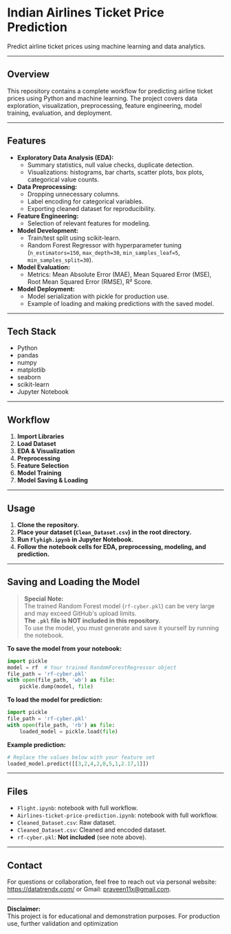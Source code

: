 # Indian Airlines Ticket Price Prediction

Predict airline ticket prices using machine learning and data analytics.

---

## Overview

This repository contains a complete workflow for predicting airline ticket prices using Python and machine learning. The project covers data exploration, visualization, preprocessing, feature engineering, model training, evaluation, and deployment.

---

## Features

- **Exploratory Data Analysis (EDA):**
  - Summary statistics, null value checks, duplicate detection.
  - Visualizations: histograms, bar charts, scatter plots, box plots, categorical value counts.
- **Data Preprocessing:**
  - Dropping unnecessary columns.
  - Label encoding for categorical variables.
  - Exporting cleaned dataset for reproducibility.
- **Feature Engineering:**
  - Selection of relevant features for modeling.
- **Model Development:**
  - Train/test split using scikit-learn.
  - Random Forest Regressor with hyperparameter tuning (`n_estimators=150`, `max_depth=30`, `min_samples_leaf=5`, `min_samples_split=30`).
- **Model Evaluation:**
  - Metrics: Mean Absolute Error (MAE), Mean Squared Error (MSE), Root Mean Squared Error (RMSE), R² Score.
- **Model Deployment:**
  - Model serialization with pickle for production use.
  - Example of loading and making predictions with the saved model.

---

## Tech Stack

- Python
- pandas
- numpy
- matplotlib
- seaborn
- scikit-learn
- Jupyter Notebook

---

## Workflow

1. **Import Libraries**
2. **Load Dataset**
3. **EDA & Visualization**
4. **Preprocessing**
5. **Feature Selection**
6. **Model Training**
7. **Model Saving & Loading**

---

## Usage

1. **Clone the repository.**
2. **Place your dataset (`Clean_Dataset.csv`) in the root directory.**
3. **Run `Flyhigh.ipynb` in Jupyter Notebook.**
4. **Follow the notebook cells for EDA, preprocessing, modeling, and prediction.**

---

## Saving and Loading the Model

> **Special Note:**  
> The trained Random Forest model (`rf-cyber.pkl`) can be very large and may exceed GitHub's upload limits.  
> **The `.pkl` file is NOT included in this repository.**  
> To use the model, you must generate and save it yourself by running the notebook.

**To save the model from your notebook:**
```python
import pickle
model = rf  # Your trained RandomForestRegressor object
file_path = 'rf-cyber.pkl'
with open(file_path, 'wb') as file:
    pickle.dump(model, file)
```

**To load the model for prediction:**
```python
import pickle
file_path = 'rf-cyber.pkl'
with open(file_path, 'rb') as file:
    loaded_model = pickle.load(file)
```

**Example prediction:**
```python
# Replace the values below with your feature set
loaded_model.predict([[3,2,4,2,0,5,1,2.17,1]])
```

---

## Files

- `Flight.ipynb`: notebook with full workflow.
- `Airlines-ticket-price-prediction.ipynb`: notebook with full workflow.
- `Cleaned_Dataset.csv`: Raw dataset.
- `Cleaned_Dataset.csv`: Cleaned and encoded dataset.
- `rf-cyber.pkl`: **Not included** (see note above).

---

## Contact

For questions or collaboration, feel free to reach out via personal website: https://datatrendx.com/ or Gmail: praveen11x@gmail.com.

---

**Disclaimer:**  
This project is for educational and demonstration purposes. For production use, further validation and optimization
